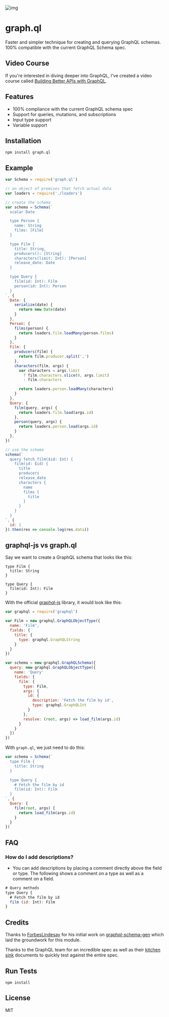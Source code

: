 ![img](https://cldup.com/kYlweU0pwy.png)

# graph.ql

  Faster and simpler technique for creating and querying GraphQL schemas. 100% compatible with the current GraphQL Schema spec.

## Video Course

  If you're interested in diving deeper into GraphQL, I've created a video course called [Building Better APIs with GraphQL](https://www.udemy.com/building-better-apis-with-graphql/?couponCode=RIPREST).

## Features

- 100% compliance with the current GraphQL schema spec
- Support for queries, mutations, and subscriptions
- Input type support
- Variable support

## Installation

```
npm install graph.ql
```

## Example

```js
var Schema = require('graph.ql')

// an object of promises that fetch actual data
var loaders = require('./loaders')

// create the schema
var schema = Schema(`
  scalar Date

  type Person {
    name: String
    films: [Film]
  }

  type Film {
    title: String,
    producers(): [String]
    characters(limit: Int): [Person]
    release_date: Date
  }

  type Query {
    film(id: Int): Film
    person(id: Int): Person
  }
`, {
  Date: {
    serialize(date) {
      return new Date(date)
    }
  },
  Person: {
    films(person) {
      return loaders.film.loadMany(person.films)
    }
  },
  Film: {
    producers(film) {
      return film.producer.split(',')
    },
    characters(film, args) {
      var characters = args.limit
        ? film.characters.slice(0, args.limit)
        : film.characters

      return loaders.person.loadMany(characters)
    }
  },
  Query: {
    film(query, args) {
      return loaders.film.load(args.id)
    },
    person(query, args) {
      return loaders.person.load(args.id)
    }
  },
})

// use the schema
schema(`
  query fetch_film($id: Int) {
    film(id: $id) {
      title
      producers
      release_date
      characters {
        name
        films {
          title
        }
      }
    }
  }
`, {
  id: 1
}).then(res => console.log(res.data))
```

## graphql-js vs graph.ql

Say we want to create a GraphQL schema that looks like this:

```
type Film {
  title: String
}

type Query {
  film(id: Int): Film
}
```

With the official [graphql-js](http://github.com/graphql/graphql-js) library, it would look like this:

```js
var graphql = require('graphql')

var Film = new graphql.GraphQLObjectType({
  name: 'Film',
  fields: {
    title: {
      type: graphql.GraphQLString
    }
  }
})

var schema = new graphql.GraphQLSchema({
  query: new graphql.GraphQLObjectType({
    name: 'Query'
    fields: {
      film: {
        type: Film,
        args: {
          id: {
            description: 'Fetch the film by id',
            type: graphql.GraphQLInt
          }
        },
        resolve: (root, args) => load_film(args.id)
      }
    }
  })
})
```

With `graph.ql`, we just need to do this:

```js
var schema = Schema(`
  type Film {
    title: String
  }

  type Query {
    # Fetch the film by id
    film(id: Int): Film
  }
`, {
  Query: {
    film(root, args) {
      return load_film(args.id)
    }
  }
})
```

## FAQ

### How do I add descriptions?

- You can add descriptions by placing a comment directly above the field or type. The following shows a comment on a type as well as a comment on a field.

```js
# Query methods
type Query {
  # Fetch the film by id
  film (id: Int): Film
}
```

## Credits

Thanks to [ForbesLindesay](https://github.com/ForbesLindesay) for his initial work on [graphql-schema-gen](https://github.com/ForbesLindesay/graphql-schema-gen) which laid the groundwork for this module.

Thanks to the GraphQL team for an incredible spec as well as their [kitchen sink](https://github.com/graphql/graphql-js/tree/master/src/language/__tests__) documents to quickly test against the entire spec.

## Run Tests

```
npm install
```

## License

MIT
